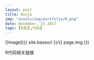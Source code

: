 ```yaml
---
layout: post
title: Ninja
img: "assets/img/portfolio/R.png"
date: November, 21 2017
tags: [R语言,代码]
---
```


![image]({{ site.baseurl }}/{{ page.img }})

R代码相关链接

